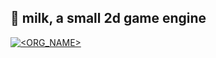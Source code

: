 ## 🥛 milk, a small 2d game engine 

[![<ORG_NAME>](https://circleci.com/gh/Straskal/milk.svg?style=svg)](https://app.circleci.com/pipelines/github/Straskal/milk)
